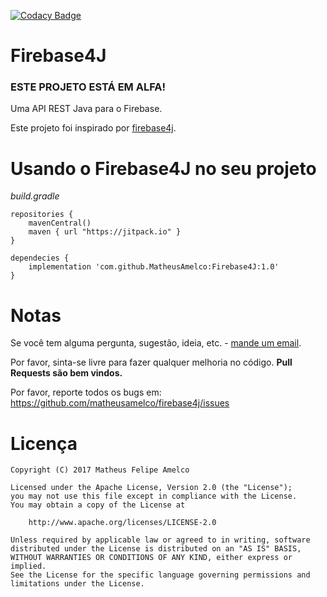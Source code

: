 [![Codacy Badge](https://api.codacy.com/project/badge/Grade/293681102afa4508a437e48eb16dea79)](https://www.codacy.com/app/matheusamelco/Firebase4J?utm_source=github.com&amp;utm_medium=referral&amp;utm_content=MatheusAmelco/Firebase4J&amp;utm_campaign=Badge_Grade)

# Firebase4J
### ESTE PROJETO ESTÁ EM ALFA!

Uma API REST Java para o Firebase.

Este projeto foi inspirado por [firebase4j](https://github.com/bane73/firebase4j).

# Usando o Firebase4J no seu projeto

_build.gradle_
```
repositories {
    mavenCentral()
    maven { url "https://jitpack.io" }
}

dependecies {
    implementation 'com.github.MatheusAmelco:Firebase4J:1.0'
}
```

# Notas

Se você tem alguma pergunta, sugestão, ideia, etc. - [mande um email](mailto:contato@matheusamelco.com).

Por favor, sinta-se livre para fazer qualquer melhoria no código. **Pull Requests são bem vindos.**

Por favor, reporte todos os bugs em: https://github.com/matheusamelco/firebase4j/issues


# Licença

```
Copyright (C) 2017 Matheus Felipe Amelco

Licensed under the Apache License, Version 2.0 (the "License");
you may not use this file except in compliance with the License.
You may obtain a copy of the License at

    http://www.apache.org/licenses/LICENSE-2.0

Unless required by applicable law or agreed to in writing, software
distributed under the License is distributed on an "AS IS" BASIS,
WITHOUT WARRANTIES OR CONDITIONS OF ANY KIND, either express or implied.
See the License for the specific language governing permissions and
limitations under the License.
```
